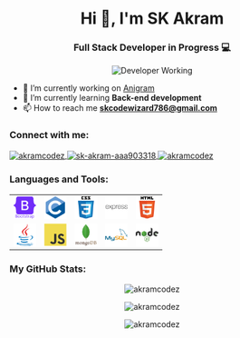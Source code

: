 <h1 align="center">Hi 👋, I'm SK Akram</h1>
<h3 align="center">Full Stack Developer in Progress 💻</h3>

<p align="center">
  <img src="https://media.giphy.com/media/BemKqR9RDK4V2/giphy.gif?cid=790b7611ow92j7469ykpu0lzq8cipqqxw4fpwn5h0dxn7mlc&ep=v1_gifs_search&rid=giphy.gif&ct=g" alt="Developer Working" />
</p>

- 🔭 I’m currently working on [Anigram](https://github.com/akramcodez/Anigram)  
- 🌱 I’m currently learning **Back-end development**  
- 📫 How to reach me **skcodewizard786@gmail.com**

<h3 align="left">Connect with me:</h3>
<p align="left">
  <a href="https://twitter.com/akramcodez" target="blank">
    <img align="center" src="https://raw.githubusercontent.com/rahuldkjain/github-profile-readme-generator/master/src/images/icons/Social/twitter.svg" alt="akramcodez" height="30" width="40" />
  </a>
  <a href="https://linkedin.com/in/sk-akram-aaa903318" target="blank">
    <img align="center" src="https://raw.githubusercontent.com/rahuldkjain/github-profile-readme-generator/master/src/images/icons/Social/linked-in-alt.svg" alt="sk-akram-aaa903318" height="30" width="40" />
  </a>
  <a href="https://instagram.com/akramcodez" target="blank">
    <img align="center" src="https://raw.githubusercontent.com/rahuldkjain/github-profile-readme-generator/master/src/images/icons/Social/instagram.svg" alt="akramcodez" height="30" width="40" />
  </a>
</p>

<h3 align="left">Languages and Tools:</h3>
<table align="center">
  <tr>
    <td><img src="https://raw.githubusercontent.com/devicons/devicon/master/icons/bootstrap/bootstrap-plain-wordmark.svg" alt="bootstrap" width="40" height="40"/></td>
    <td><img src="https://raw.githubusercontent.com/devicons/devicon/master/icons/c/c-original.svg" alt="c" width="40" height="40"/></td>
    <td><img src="https://raw.githubusercontent.com/devicons/devicon/master/icons/css3/css3-original-wordmark.svg" alt="css3" width="40" height="40"/></td>
    <td><img src="https://raw.githubusercontent.com/devicons/devicon/master/icons/express/express-original-wordmark.svg" alt="express" width="40" height="40"/></td>
    <td><img src="https://raw.githubusercontent.com/devicons/devicon/master/icons/html5/html5-original-wordmark.svg" alt="html5" width="40" height="40"/></td>
  </tr>
  <tr>
    <td><img src="https://raw.githubusercontent.com/devicons/devicon/master/icons/java/java-original.svg" alt="java" width="40" height="40"/></td>
    <td><img src="https://raw.githubusercontent.com/devicons/devicon/master/icons/javascript/javascript-original.svg" alt="javascript" width="40" height="40"/></td>
    <td><img src="https://raw.githubusercontent.com/devicons/devicon/master/icons/mongodb/mongodb-original-wordmark.svg" alt="mongodb" width="40" height="40"/></td>
    <td><img src="https://raw.githubusercontent.com/devicons/devicon/master/icons/mysql/mysql-original-wordmark.svg" alt="mysql" width="40" height="40"/></td>
    <td><img src="https://raw.githubusercontent.com/devicons/devicon/master/icons/nodejs/nodejs-original-wordmark.svg" alt="nodejs" width="40" height="40"/></td>
  </tr>
</table>

<h3 align="left">My GitHub Stats:</h3>
<p align="center">
  <img src="https://github-readme-stats.vercel.app/api/top-langs?username=akramcodez&show_icons=true&locale=en&layout=compact" alt="akramcodez" />
</p>
<p align="center">
  <img src="https://github-readme-stats.vercel.app/api?username=akramcodez&show_icons=true&locale=en" alt="akramcodez" />
</p>

<p align="center">
  <img src="https://github-readme-streak-stats.herokuapp.com/?user=akramcodez&" alt="akramcodez" />
</p>
